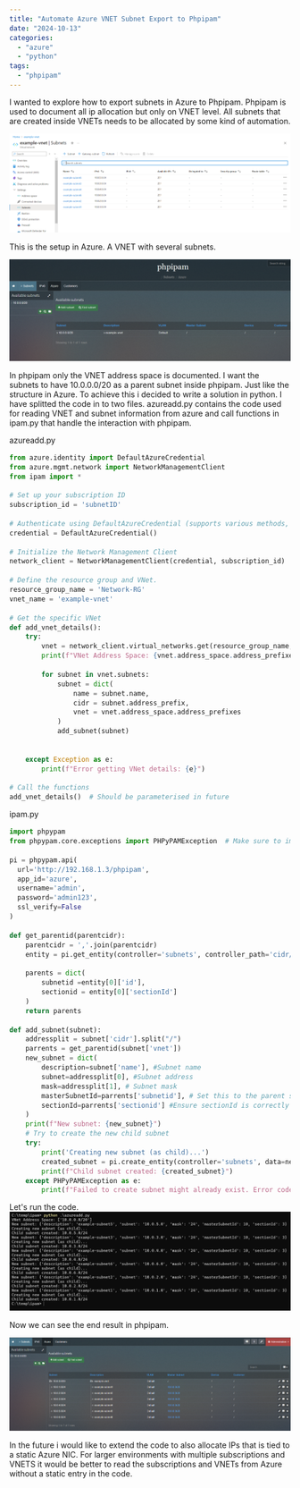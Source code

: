 ```yaml
---
title: "Automate Azure VNET Subnet Export to Phpipam"
date: "2024-10-13"
categories: 
  - "azure"
  - "python"
tags: 
  - "phpipam"
---
```


I wanted to explore how to export subnets in Azure to Phpipam. Phpipam is used to document all ip allocation but only on VNET level. All subnets that are created inside VNETs needs to be allocated by some kind of automation.  

![](/wp-content/uploads/2024/10/azure-vnet.png?w=1024)

This is the setup in Azure. A VNET with several subnets.

![](/wp-content/uploads/2024/10/2024-10-11-20_19_11-phpipam-_-subnets-_-azure.png?w=1024)

In phpipam only the VNET address space is documented. I want the subnets to have 10.0.0.0/20 as a parent subnet inside phpipam. Just like the structure in Azure. To achieve this i decided to write a solution in python. I have splitted the code in to two files. azureadd.py contains the code used for reading VNET and subnet information from azure and call functions in ipam.py that handle the interaction with phpipam.

azureadd.py

```python
from azure.identity import DefaultAzureCredential
from azure.mgmt.network import NetworkManagementClient
from ipam import *

# Set up your subscription ID
subscription_id = 'subnetID'

# Authenticate using DefaultAzureCredential (supports various methods, like Service Principal, Managed Identity, etc.)
credential = DefaultAzureCredential()

# Initialize the Network Management Client
network_client = NetworkManagementClient(credential, subscription_id)

# Define the resource group and VNet.
resource_group_name = 'Network-RG'
vnet_name = 'example-vnet'

# Get the specific VNet
def add_vnet_details():
    try:
        vnet = network_client.virtual_networks.get(resource_group_name, vnet_name)
        print(f"VNet Address Space: {vnet.address_space.address_prefixes}")

        for subnet in vnet.subnets:
            subnet = dict(
                name = subnet.name,
                cidr = subnet.address_prefix,
                vnet = vnet.address_space.address_prefixes
            )
            add_subnet(subnet)
            

    except Exception as e:
        print(f"Error getting VNet details: {e}")

# Call the functions
add_vnet_details()  # Should be parameterised in future


```

ipam.py

```python
import phpypam
from phpypam.core.exceptions import PHPyPAMException  # Make sure to import the exception

pi = phpypam.api(
  url='http://192.168.1.3/phpipam',
  app_id='azure',
  username='admin',
  password='admin123',
  ssl_verify=False
)

def get_parentid(parentcidr):
    parentcidr = ','.join(parentcidr)
    entity = pi.get_entity(controller='subnets', controller_path='cidr/' + parentcidr + '/')

    parents = dict(
        subnetid =entity[0]['id'],
        sectionid = entity[0]['sectionId']
    )
    return parents

def add_subnet(subnet):
    addressplit = subnet['cidr'].split("/")
    parrents = get_parentid(subnet['vnet'])
    new_subnet = dict(
        description=subnet['name'], #Subnet name
        subnet=addressplit[0], #Subnet address
        mask=addressplit[1], # Subnet mask
        masterSubnetId=parrents['subnetid'], # Set this to the parent subnet's ID
        sectionId=parrents['sectionid'] #Ensure sectionId is correctly assigned
    )
    print(f"New subnet: {new_subnet}")
    # Try to create the new child subnet
    try:
        print('Creating new subnet (as child)...')
        created_subnet = pi.create_entity(controller='subnets', data=new_subnet)
        print(f"Child subnet created: {created_subnet}")
    except PHPyPAMException as e:
        print(f"Failed to create subnet might already exist. Error code: {e._code}, message: {e._message}")


```

Let's run the code.  
![](/assets/img/run.png)

Now we can see the end result in phpipam.

![](/assets/img/ipam_done.png)

In the future i would like to extend the code to also allocate IPs that is tied to a static Azure NIC. For larger environments with multiple subscriptions and VNETS it would be better to read the subscriptions and VNETs from Azure without a static entry in the code.

